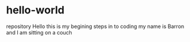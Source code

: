 # hello-world
repository
Hello this is my begining steps in to coding
my name is Barron and I am sitting on a couch
